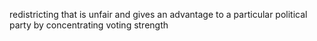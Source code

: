 redistricting that is unfair and gives an advantage to a particular political party by concentrating voting strength